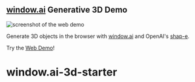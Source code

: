## [window.ai](https://windowai.io/) Generative 3D Demo
![screenshot of the web demo](https://i.imgur.com/HUjORHb.png)

Generate 3D objects in the browser with [window.ai](https://windowai.io/) and OpenAI's [shap-e](https://github.com/openai/shap-e). 

Try the [Web Demo](https://window-3d-demo.vercel.app/)!
# window.ai-3d-starter
